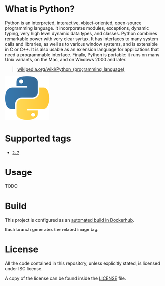 # What is Python?

Python is an interpreted, interactive, object-oriented, open-source programming language. It incorporates modules, exceptions, dynamic typing, very high level dynamic data types, and classes. Python combines remarkable power with very clear syntax. It has interfaces to many system calls and libraries, as well as to various window systems, and is extensible in C or C++. It is also usable as an extension language for applications that need a programmable interface. Finally, Python is portable: it runs on many Unix variants, on the Mac, and on Windows 2000 and later.

> [wikipedia.org/wiki/Python_(programming_language)](https://en.wikipedia.org/wiki/Python_%28programming_language%29)

![logo](https://raw.githubusercontent.com/1science/docker-python/latest/logo.png)

# Supported tags

- [`2.7`](https://github.com/1science/docker-python/tree/2.7)

# Usage

TODO

# Build

This project is configured as an [automated build in Dockerhub](https://hub.docker.com/r/1science/python/). 

Each branch generates the related image tag.

# License

All the code contained in this repository, unless explicitly stated, is
licensed under ISC license.

A copy of the license can be found inside the [LICENSE](LICENSE) file.



